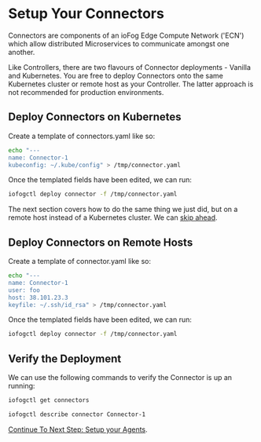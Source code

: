 # Setup Your Connectors

Connectors are components of an ioFog Edge Compute Network ('ECN') which allow distributed Microservices to communicate amongst one another.

Like Controllers, there are two flavours of Connector deployments - Vanilla and Kubernetes. You are free to deploy Connectors onto the same Kubernetes cluster or remote host as your Controller. The latter approach is not recommended for production environments.

## Deploy Connectors on Kubernetes

Create a template of connectors.yaml like so:

```bash
echo "---
name: Connector-1
kubeconfig: ~/.kube/config" > /tmp/connector.yaml
```

Once the templated fields have been edited, we can run:

```bash
iofogctl deploy connector -f /tmp/connector.yaml
```

The next section covers how to do the same thing we just did, but on a remote host instead of a Kubernetes cluster. We can <a href=#verify-the-deployment>skip ahead</a>.

## Deploy Connectors on Remote Hosts

Create a template of connector.yaml like so:

```bash
echo "---
name: Connector-1
user: foo
host: 38.101.23.3
keyfile: ~/.ssh/id_rsa" > /tmp/connector.yaml
```

Once the templated fields have been edited, we can run:

```bash
iofogctl deploy connector -f /tmp/connector.yaml
```

## Verify the Deployment

We can use the following commands to verify the Connector is up an running:

```bash
iofogctl get connectors
```

```bash
iofogctl describe connector Connector-1
```

[Continue To Next Step: Setup your Agents](setup-your-agents.html).